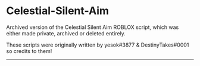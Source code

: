 # Celestial-Silent-Aim
Archived version of the Celestial Silent Aim ROBLOX script, which was either made private, archived or deleted entirely.

These scripts were originally written by yesok#3877 & DestinyTakes#0001 so credits to them!

------------------------------------------------------------------------------------------------------------------------
